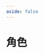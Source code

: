 ```yaml
---
aside: false
---
```

# 角色

<Characters :Character=CHARACTER :City=City :Element=Element :Weapon=Weapon :Game=0 />

<script setup>
import { City, Element, Weapon } from "../.vitepress/components/zzz/utils";
import { CHARACTER } from "../.vitepress/components/zzz/characters";
import Characters from "../.vitepress/components/Characters.vue";
</script>
